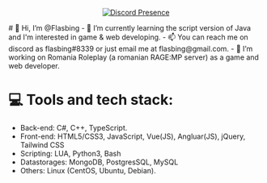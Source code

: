 <p align="center">
   <a href="https://discord.com/users/252529552440426507" target="_blank" rel="nofollow">
      <img src="https://lanyard-profile-readme.vercel.app/api/337620156236955670?idle" alt="Discord Presence" align="center">
   </a>
</p>
# 👋 Hi, I’m @Flasbing
- 👀 I’m currently learning the script version of Java and I'm interested in game & web developing.
- 📫 You can reach me on discord as flasbing#8339 or just email me at flasbing@gmail.com.
- 💼 I’m working on Romania Roleplay (a romanian RAGE:MP server) as a game and web developer.

# 💻 Tools and tech stack:
- Back-end: C#, C++, TypeScript.
- Front-end: HTML5/CSS3, JavaScript, Vue(JS), Angluar(JS), jQuery, Tailwind CSS
- Scripting: LUA, Python3, Bash
- Datastorages: MongoDB, PostgresSQL, MySQL
- Others: Linux (CentOS, Ubuntu, Debian).
